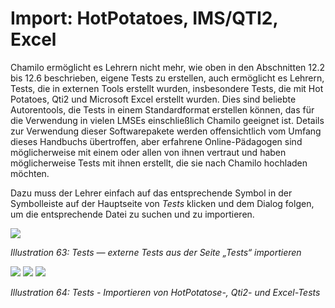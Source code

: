 
# Import: HotPotatoes, IMS/QTI2, Excel

Chamilo ermöglicht es Lehrern nicht mehr, wie oben in den Abschnitten 12.2 bis 12.6 beschrieben, eigene Tests zu erstellen, auch ermöglicht es Lehrern, Tests, die in externen Tools erstellt wurden, insbesondere Tests, die mit Hot Potatoes, Qti2 und Microsoft Excel erstellt wurden. Dies sind beliebte Autorentools, die Tests in einem Standardformat erstellen können, das für die Verwendung in vielen LMSEs einschließlich Chamilo geeignet ist. Details zur Verwendung dieser Softwarepakete werden offensichtlich vom Umfang dieses Handbuchs übertroffen, aber erfahrene Online-Pädagogen sind möglicherweise mit einem oder allen von ihnen vertraut und haben möglicherweise Tests mit ihnen erstellt, die sie nach Chamilo hochladen möchten.

Dazu muss der Lehrer einfach auf das entsprechende Symbol in der Symbolleiste auf der Hauptseite von _Tests_ klicken und dem Dialog folgen, um die entsprechende Datei zu suchen und zu importieren.

![](../../.gitbook/assets/graphics132.png)

_Illustration 63: Tests — externe Tests aus der Seite „Tests“ importieren_

![](../../.gitbook/assets/graphics157.png) ![](../../.gitbook/assets/graphics158.png) ![](../../.gitbook/assets/graphics159.png)

_Illustration 64: Tests - Importieren von HotPotatose-, Qti2- und Excel-Tests_